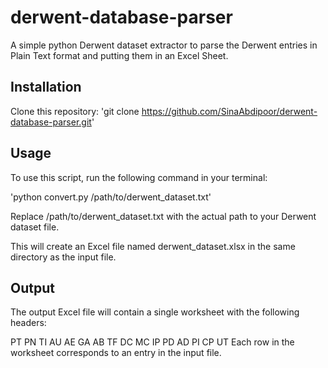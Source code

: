 # derwent-database-parser
 A simple python Derwent dataset extractor to parse the Derwent entries in Plain Text format and putting them in an Excel Sheet.

## Installation
Clone this repository: 'git clone https://github.com/SinaAbdipoor/derwent-database-parser.git'

## Usage
To use this script, run the following command in your terminal:

'python convert.py /path/to/derwent_dataset.txt'

Replace /path/to/derwent_dataset.txt with the actual path to your Derwent dataset file.

This will create an Excel file named derwent_dataset.xlsx in the same directory as the input file.

## Output
The output Excel file will contain a single worksheet with the following headers:

PT
PN
TI
AU
AE
GA
AB
TF
DC
MC
IP
PD
AD
PI
CP
UT
Each row in the worksheet corresponds to an entry in the input file.
